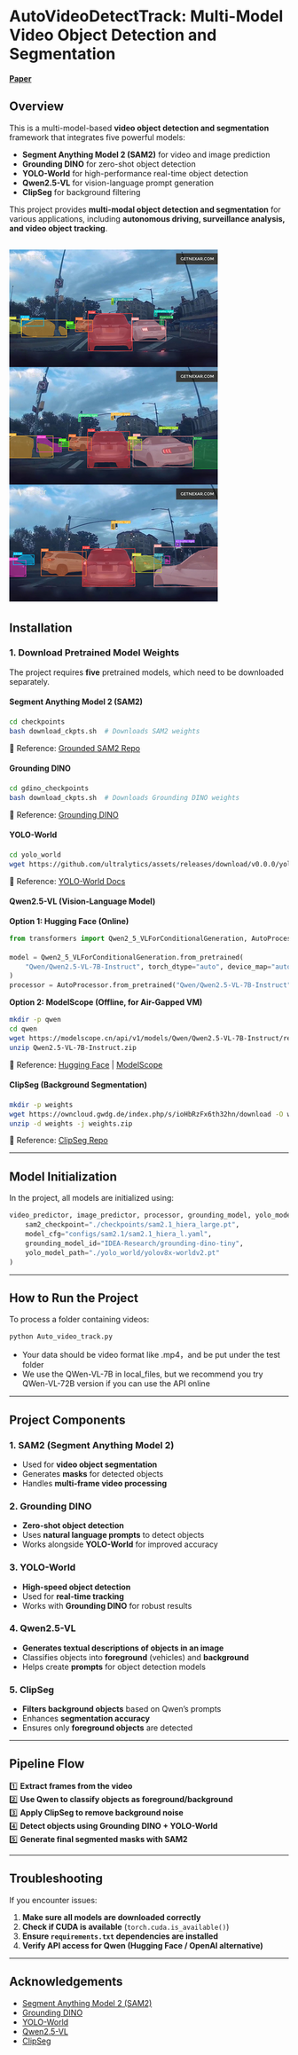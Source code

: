 # **AutoVideoDetectTrack: Multi-Model Video Object Detection and Segmentation**

[**Paper**](docs/paper.pdf)  

## **Overview**
This is a multi-model-based **video object detection and segmentation** framework that integrates five powerful models:
- **Segment Anything Model 2 (SAM2)** for video and image prediction
- **Grounding DINO** for zero-shot object detection
- **YOLO-World** for high-performance real-time object detection
- **Qwen2.5-VL** for vision-language prompt generation
- **ClipSeg** for background filtering

This project provides **multi-modal object detection and segmentation** for various applications, including **autonomous driving, surveillance analysis, and video object tracking**.

![**showcase**](docs/showcase.png)  
---

## **Installation**
### **1. Download Pretrained Model Weights**
The project requires **five** pretrained models, which need to be downloaded separately.

#### **Segment Anything Model 2 (SAM2)**
```bash
cd checkpoints
bash download_ckpts.sh  # Downloads SAM2 weights
```
📌 Reference: [Grounded SAM2 Repo](https://github.com/IDEA-Research/Grounded-SAM-2?tab=readme-ov-file)

#### **Grounding DINO**
```bash
cd gdino_checkpoints
bash download_ckpts.sh  # Downloads Grounding DINO weights
```
📌 Reference: [Grounding DINO](https://github.com/IDEA-Research/Grounded-SAM-2?tab=readme-ov-file)

#### **YOLO-World**
```bash
cd yolo_world
wget https://github.com/ultralytics/assets/releases/download/v0.0.0/yolov8x-worldv2.pt
```
📌 Reference: [YOLO-World Docs](https://docs.ultralytics.com/zh/models/yolo-world/#train-usage)

#### **Qwen2.5-VL (Vision-Language Model)**
**Option 1: Hugging Face (Online)**
```python
from transformers import Qwen2_5_VLForConditionalGeneration, AutoProcessor

model = Qwen2_5_VLForConditionalGeneration.from_pretrained(
    "Qwen/Qwen2.5-VL-7B-Instruct", torch_dtype="auto", device_map="auto"
)
processor = AutoProcessor.from_pretrained("Qwen/Qwen2.5-VL-7B-Instruct")
```
**Option 2: ModelScope (Offline, for Air-Gapped VM)**
```bash
mkdir -p qwen
cd qwen
wget https://modelscope.cn/api/v1/models/Qwen/Qwen2.5-VL-7B-Instruct/repo?Revision=master -O Qwen2.5-VL-7B-Instruct.zip
unzip Qwen2.5-VL-7B-Instruct.zip
```
📌 Reference: [Hugging Face](https://huggingface.co/Qwen/Qwen2.5-VL-7B-Instruct) | [ModelScope](https://modelscope.cn/models/Qwen/Qwen2.5-VL-7B-Instruct/summary)

#### **ClipSeg (Background Segmentation)**
```bash
mkdir -p weights
wget https://owncloud.gwdg.de/index.php/s/ioHbRzFx6th32hn/download -O weights.zip
unzip -d weights -j weights.zip
```
📌 Reference: [ClipSeg Repo](https://github.com/timojl/clipseg/tree/master)

---

## **Model Initialization**
In the project, all models are initialized using:

```python
video_predictor, image_predictor, processor, grounding_model, yolo_model, device, qwen_processor, qwen_tokenizer, qwen_model, clipseg_model = initialize_models(
    sam2_checkpoint="./checkpoints/sam2.1_hiera_large.pt",
    model_cfg="configs/sam2.1/sam2.1_hiera_l.yaml",
    grounding_model_id="IDEA-Research/grounding-dino-tiny",
    yolo_model_path="./yolo_world/yolov8x-worldv2.pt"
)
```
---

## **How to Run the Project**

To process a folder containing videos:
```bash
python Auto_video_track.py
```
- Your data should be video format like .mp4，and be put under the test folder
- We use the QWen-VL-7B in local_files, but we recommend you try QWen-VL-72B version if you can use the API online

---

## **Project Components**
### **1. SAM2 (Segment Anything Model 2)**
- Used for **video object segmentation**
- Generates **masks** for detected objects
- Handles **multi-frame video processing**

### **2. Grounding DINO**
- **Zero-shot object detection**
- Uses **natural language prompts** to detect objects
- Works alongside **YOLO-World** for improved accuracy

### **3. YOLO-World**
- **High-speed object detection**
- Used for **real-time tracking**
- Works with **Grounding DINO** for robust results

### **4. Qwen2.5-VL**
- **Generates textual descriptions of objects in an image**
- Classifies objects into **foreground** (vehicles) and **background**
- Helps create **prompts** for object detection models

### **5. ClipSeg**
- **Filters background objects** based on Qwen’s prompts
- Enhances **segmentation accuracy**
- Ensures only **foreground objects** are detected

---

## **Pipeline Flow**
1️⃣ **Extract frames from the video**  
2️⃣ **Use Qwen to classify objects as foreground/background**  
3️⃣ **Apply ClipSeg to remove background noise**  
4️⃣ **Detect objects using Grounding DINO + YOLO-World**  
5️⃣ **Generate final segmented masks with SAM2**  

---

## **Troubleshooting**
If you encounter issues:
1. **Make sure all models are downloaded correctly**
2. **Check if CUDA is available** (`torch.cuda.is_available()`)
3. **Ensure `requirements.txt` dependencies are installed**
4. **Verify API access for Qwen (Hugging Face / OpenAI alternative)**

---

## **Acknowledgements**
- [Segment Anything Model 2 (SAM2)](https://github.com/IDEA-Research/Grounded-SAM-2)
- [Grounding DINO](https://github.com/IDEA-Research/Grounded-SAM-2?tab=readme-ov-file)
- [YOLO-World](https://docs.ultralytics.com/zh/models/yolo-world/#train-usage)
- [Qwen2.5-VL](https://huggingface.co/Qwen/Qwen2.5-VL-7B-Instruct)
- [ClipSeg](https://github.com/timojl/clipseg/tree/master)


